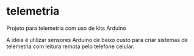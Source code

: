 # telemetria
Projeto para telemetria com uso de kits Arduino

A ideia é utilizar sensores Arduíno de baixo custo para criar sistemas de telemetria com leitura remota pelo telefone celular.
